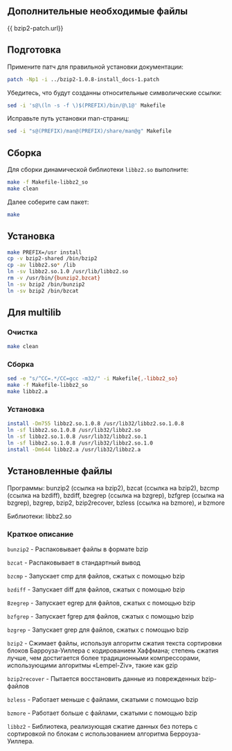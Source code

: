 <package-info :package="package" showsbu2 ></package-info>

<script>
		new Vue({
		el: '#main',
		data: { package: {} },
		mounted: function () {
				this.getPackage('bzip2');
		},
		methods: {
			getPackage: function(name) {
					getPackage(name)
					.then(response => this.package = response);
			}
			getBzip-patch: function() {
					getPackage('bzip2-patch')
					.then(response => this.glibc-patch = response);
			},
		}
  })
</script>

## Дополнительные необходимые файлы

<a :href="bzip2-patch.url">{{ bzip2-patch.url}}</a>



## Подготовка

Примените патч для правильной установки документации:

```bash
patch -Np1 -i ../bzip2-1.0.8-install_docs-1.patch
```

Убедитесь, что будут созданны относительные символические ссылки:

```bash
sed -i 's@\(ln -s -f \)$(PREFIX)/bin/@\1@' Makefile
```

Исправьте путь установки man-страниц:

```bash
sed -i "s@(PREFIX)/man@(PREFIX)/share/man@g" Makefile
```

## Сборка

Для сборки динамической библиотеки `libbz2.so` выполните:

```bash
make -f Makefile-libbz2_so
make clean
```

Далее соберите сам пакет:

```bash
make
```

## Установка

```bash
make PREFIX=/usr install
cp -v bzip2-shared /bin/bzip2
cp -av libbz2.so* /lib
ln -sv libbz2.so.1.0 /usr/lib/libbz2.so
rm -v /usr/bin/{bunzip2,bzcat}
ln -sv bzip2 /bin/bunzip2
ln -sv bzip2 /bin/bzcat
```
 
## Для multilib

### Очистка

```bash
make clean
```

### Сборка 

```bash
sed -e "s/^CC=.*/CC=gcc -m32/" -i Makefile{,-libbz2_so}
make -f Makefile-libbz2_so
make libbz2.a
```

### Установка

```bash
install -Dm755 libbz2.so.1.0.8 /usr/lib32/libbz2.so.1.0.8
ln -sf libbz2.so.1.0.8 /usr/lib32/libbz2.so
ln -sf libbz2.so.1.0.8 /usr/lib32/libbz2.so.1
ln -sf libbz2.so.1.0.8 /usr/lib32/libbz2.so.1.0
install -Dm644 libbz2.a /usr/lib32/libbz2.a
```

## Установленные файлы

Программы: bunzip2 (ссылка на bzip2), bzcat (ссылка на bzip2), bzcmp (ссылка на bzdiff), bzdiff, bzegrep (ссылка на bzgrep), bzfgrep (ссылка на bzgrep), bzgrep, bzip2, bzip2recover, bzless (ссылка на bzmore), и bzmore

Библиотеки: libbz2.so

### Краткое описание

`bunzip2` - Распаковывает файлы в формате bzip

`bzcat` - Распаковывает в стандартный вывод

`bzcmp` - Запускает cmp для файлов, сжатых с помощью bzip

`bzdiff` - Запускает diff для файлов, сжатых с помощью bzip

`Bzegrep` - Запускает egrep для файлов, сжатых с помощью bzip

`bzfgrep` - Запускает fgrep для файлов, сжатых с помощью bzip

`bzgrep` - Запускает grep для файлов, сжатых с помощью bzip

`bzip2` - Сжимает файлы, используя алгоритм сжатия текста сортировки блоков Барроуза-Уиллера с кодированием Хаффмана; степень сжатия лучше, чем достигается более традиционными компрессорами, использующими алгоритмы «Lempel-Ziv», такие как gzip

`bzip2recover` - Пытается восстановить данные из поврежденных bzip-файлов

`bzless` - Работает меньше с файлами, сжатыми с помощью bzip

`bzmore` - Работает больше с файлами, сжатыми с помощью bzip

`libbz2` - Библиотека, реализующая сжатие данных без потерь с сортировкой по блокам с использованием алгоритма Берроуза-Уиллера. 
